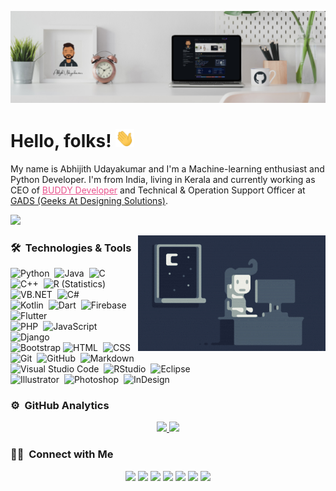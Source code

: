 [![Header](https://raw.githubusercontent.com/Abhijith14/Abhijith14/master/assets/readme_header.png "Header")](https://www.google.com/)

# Hello, folks! <img src="https://raw.githubusercontent.com/Abhijith14/Abhijith14/master/assets/wave.gif" width="30px">

My name is Abhijith Udayakumar and I'm a Machine-learning enthusiast and Python Developer. I'm from India, living in Kerala and currently working as CEO of 
<a href="https://www.createwithbuddy.tech" style="color : #E9538D;" target="_blank" rel="noopener noreferrer">BUDDY Developer</a>
 and Technical & Operation Support Officer at <a href="https://www.gadssolutions.in/" target="_blank" rel="noopener noreferrer">GADS (Geeks At Designing Solutions)</a>.

![](http://estruyf-github.azurewebsites.net/api/VisitorHit?user=Abhijith14&repo=Abhijith14&countColorcountColor&countColor=#00008b)

<img alt="Night Coding" src="https://raw.githubusercontent.com/Abhijith14/Abhijith14/master/assets/code.gif" align="right"/>

### 🛠 &nbsp;Technologies & Tools

![Python](https://img.shields.io/badge/-Python-05122A?style=flat&logo=python)&nbsp;
![Java](https://img.shields.io/badge/-Java-05122A?style=flat&logo=Java&logoColor=FFA518)&nbsp;
![C](https://img.shields.io/badge/-C-05122A?style=flat&logo=C&logoColor=A8B9CC)&nbsp;
![C++](https://img.shields.io/badge/-C++-05122A?style=flat&logo=C%2B%2B&logoColor=00599C)&nbsp;
![R (Statistics)](https://img.shields.io/badge/-R-05122A?style=flat&logo=R&logoColor=276DC3)
![VB.NET](https://img.shields.io/badge/-VB.NET-05122A?style=flat&logo=.NET&logoColor=276DC3)&nbsp;
![C#](https://img.shields.io/badge/-C%20Sharp-05122A?style=flat&logo=C%20Sharp&logoColor=A8B9CC)&nbsp;\
![Kotlin](https://img.shields.io/badge/-Kotlin-05122A?style=flat&logo=Kotlin)&nbsp;
![Dart](https://img.shields.io/badge/-Dart-05122A?style=flat&logo=Dart&logoColor=A8B9CC)&nbsp;
![Firebase](https://img.shields.io/badge/-Firebase-05122A?style=flat&logo=firebase)&nbsp;
![Flutter](https://img.shields.io/badge/-Flutter-05122A?style=flat&logo=Flutter&logoColor=A8B9CC)&nbsp;\
![PHP](https://img.shields.io/badge/-PHP-05122A?style=flat&logo=PHP)&nbsp;
![JavaScript](https://img.shields.io/badge/-JavaScript-05122A?style=flat&logo=javascript)&nbsp;
![Django](https://img.shields.io/badge/-Django-05122A?style=flat&logo=django&logoColor=092E20)&nbsp;\
![Bootstrap](https://img.shields.io/badge/-Bootstrap-05122A?style=flat&logo=bootstrap&logoColor=563D7C)
![HTML](https://img.shields.io/badge/-HTML-05122A?style=flat&logo=HTML5)&nbsp;
![CSS](https://img.shields.io/badge/-CSS-05122A?style=flat&logo=CSS3&logoColor=1572B6)&nbsp;\
![Git](https://img.shields.io/badge/-Git-05122A?style=flat&logo=git)&nbsp;
![GitHub](https://img.shields.io/badge/-GitHub-05122A?style=flat&logo=github)&nbsp;
![Markdown](https://img.shields.io/badge/-Markdown-05122A?style=flat&logo=markdown)\
![Visual Studio Code](https://img.shields.io/badge/-Visual%20Studio%20Code-05122A?style=flat&logo=visual-studio-code&logoColor=007ACC)&nbsp;
![RStudio](https://img.shields.io/badge/-RStudio-05122A?style=flat&logo=rstudio)&nbsp;
![Eclipse](https://img.shields.io/badge/-Eclipse-05122A?style=flat&logo=eclipse-ide&logoColor=2C2255)\
![Illustrator](https://img.shields.io/badge/-Illustrator-05122A?style=flat&logo=adobe-illustrator)&nbsp;
![Photoshop](https://img.shields.io/badge/-Photoshop-05122A?style=flat&logo=adobe-photoshop)&nbsp;
![InDesign](https://img.shields.io/badge/-InDesign-05122A?style=flat&logo=adobe-indesign)



<!-- 

![React](https://img.shields.io/badge/-React-05122A?style=flat&logo=react)&nbsp;
![Node.js](https://img.shields.io/badge/-Node.js-05122A?style=flat&logo=node.js)&nbsp; 
![Flask](https://img.shields.io/badge/-Flask-05122A?style=flat&logo=flask)&nbsp; 

-->

<!-- ## &#x1f4c8; Stats

<a href="https://github.com/Abhijith14/Abhijith14">
  <img align="center" src="https://github-readme-streak-stats.herokuapp.com/?user=Abhijith14&theme=algolia" alt="Abhijith's GitHub Languages"/>
</a>&nbsp;&nbsp;
<a href="https://github.com/Abhijith14/Abhijith14">
  <img align="center" src="https://github-profile-trophy.vercel.app/?username=Abhijith14&title=Commit,Stars,Repositories,PullRequest,Followers&theme=darkhub" alt="Abhijith's GitHub Stats" />
</a>
-->

### ⚙️ &nbsp;GitHub Analytics

<p align="center">
<a href="https://github.com/Abhijith14">
  <img height="180em" src="https://github-readme-stats-eight-theta.vercel.app/api?username=Abhijith14&show_icons=true&theme=algolia&include_all_commits=true&count_private=true"/>
  <img height="180em" src="https://github-readme-stats-eight-theta.vercel.app/api/top-langs/?username=Abhijith14&layout=compact&langs_count=8&theme=algolia"/>
</a>
</p>


### 🤝🏻 &nbsp;Connect with Me

<p align="center">
<a href="https://www.adityavsingh.com"><img src="https://img.shields.io/badge/-adityavsingh.com-3423A6?style=flat&logo=Google-Chrome&logoColor=white"/></a>
<a href="https://www.linkedin.com/in/abhijith-udayakumar-6372b91a3/"><img src="https://img.shields.io/badge/-Aditya%20Vikram%20Singh-0077B5?style=flat&logo=Linkedin&logoColor=white"/></a>
<a href="mailto:abhijithukzm@gmail.com"><img src="https://img.shields.io/badge/-avsingh@umass.edu-D14836?style=flat&logo=Gmail&logoColor=white"/></a>
<a href="https://instagram.com/a_b_h_i_j_i_t_h._.14"><img src="https://img.shields.io/badge/-@adityavs__-E4405F?style=flat&logo=Instagram&logoColor=white"/></a>
<a href="https://facebook.com/AVS1508"><img src="https://img.shields.io/badge/-@AVS1508-1877F2?style=flat&logo=Facebook&logoColor=white"/></a>
<a href="https://www.pinterest.ca/AVS1508"><img src="https://img.shields.io/badge/-@AVS1508-BD081C?style=flat&logo=Pinterest&logoColor=white"/></a>
<a href="https://www.behance.net/AVS1508"><img src="https://img.shields.io/badge/-@AVS1508-1769FF?style=flat&logo=Behance&logoColor=white"/></a>
</p>


<!-- links to your social media accounts -->

[1]: https://twitter.com/AbhijithUdayak1
[2]: https://github.com/Abhijith14
[3]: https://www.linkedin.com/in/abhijith-udayakumar-6372b91a3/

